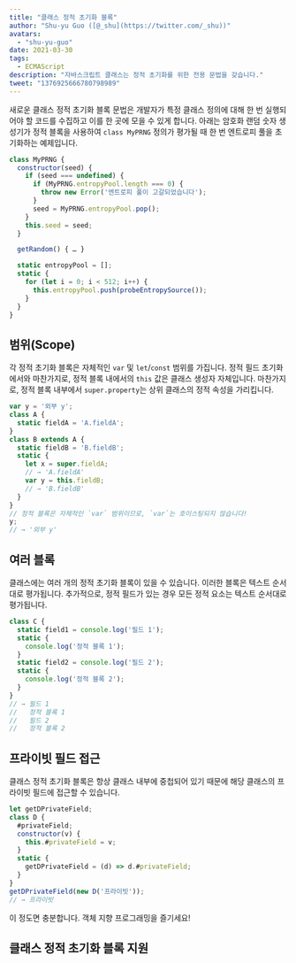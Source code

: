 ```yaml
---
title: "클래스 정적 초기화 블록"
author: "Shu-yu Guo ([@_shu](https://twitter.com/_shu))"
avatars: 
  - "shu-yu-guo"
date: 2021-03-30
tags: 
  - ECMAScript
description: "자바스크립트 클래스는 정적 초기화를 위한 전용 문법을 갖습니다."
tweet: "1376925666780798989"
---
```

새로운 클래스 정적 초기화 블록 문법은 개발자가 특정 클래스 정의에 대해 한 번 실행되어야 할 코드를 수집하고 이를 한 곳에 모을 수 있게 합니다. 아래는 암호화 랜덤 숫자 생성기가 정적 블록을 사용하여 `class MyPRNG` 정의가 평가될 때 한 번 엔트로피 풀을 초기화하는 예제입니다.

<!--truncate-->
```js
class MyPRNG {
  constructor(seed) {
    if (seed === undefined) {
      if (MyPRNG.entropyPool.length === 0) {
        throw new Error('엔트로피 풀이 고갈되었습니다');
      }
      seed = MyPRNG.entropyPool.pop();
    }
    this.seed = seed;
  }

  getRandom() { … }

  static entropyPool = [];
  static {
    for (let i = 0; i < 512; i++) {
      this.entropyPool.push(probeEntropySource());
    }
  }
}
```

## 범위(Scope)

각 정적 초기화 블록은 자체적인 `var` 및 `let`/`const` 범위를 가집니다. 정적 필드 초기화에서와 마찬가지로, 정적 블록 내에서의 `this` 값은 클래스 생성자 자체입니다. 마찬가지로, 정적 블록 내부에서 `super.property`는 상위 클래스의 정적 속성을 가리킵니다.

```js
var y = '외부 y';
class A {
  static fieldA = 'A.fieldA';
}
class B extends A {
  static fieldB = 'B.fieldB';
  static {
    let x = super.fieldA;
    // → 'A.fieldA'
    var y = this.fieldB;
    // → 'B.fieldB'
  }
}
// 정적 블록은 자체적인 `var` 범위이므로, `var`는 호이스팅되지 않습니다!
y;
// → '외부 y'
```

## 여러 블록

클래스에는 여러 개의 정적 초기화 블록이 있을 수 있습니다. 이러한 블록은 텍스트 순서대로 평가됩니다. 추가적으로, 정적 필드가 있는 경우 모든 정적 요소는 텍스트 순서대로 평가됩니다.

```js
class C {
  static field1 = console.log('필드 1');
  static {
    console.log('정적 블록 1');
  }
  static field2 = console.log('필드 2');
  static {
    console.log('정적 블록 2');
  }
}
// → 필드 1
//   정적 블록 1
//   필드 2
//   정적 블록 2
```

## 프라이빗 필드 접근

클래스 정적 초기화 블록은 항상 클래스 내부에 중첩되어 있기 때문에 해당 클래스의 프라이빗 필드에 접근할 수 있습니다.

```js
let getDPrivateField;
class D {
  #privateField;
  constructor(v) {
    this.#privateField = v;
  }
  static {
    getDPrivateField = (d) => d.#privateField;
  }
}
getDPrivateField(new D('프라이빗'));
// → 프라이빗
```

이 정도면 충분합니다. 객체 지향 프로그래밍을 즐기세요!

## 클래스 정적 초기화 블록 지원

<feature-support chrome="91 https://bugs.chromium.org/p/v8/issues/detail?id=11375"
                 firefox="no"
                 safari="no"
                 nodejs="no"
                 babel="yes https://babeljs.io/docs/en/babel-plugin-proposal-class-static-block"></feature-support>
